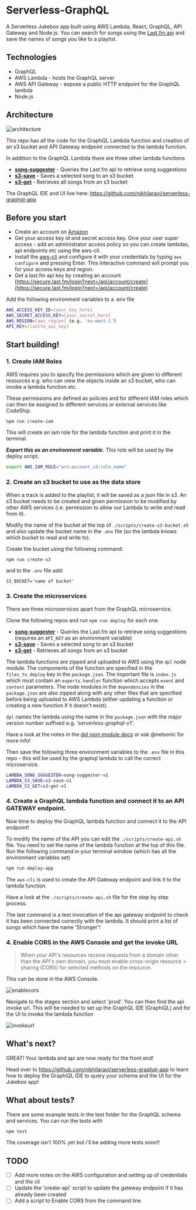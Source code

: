 # Serverless-GraphQL

A Serverless Jukebox app built using AWS Lambda, React, GraphQL, API Gateway and Node.js. You can search for songs using the [Last.fm api](http://www.last.fm/api) and save the names of songs you like to a playlist.

## Technologies
- GraphQL
- AWS Lambda - hosts the GraphQL server
- AWS API Gateway - expose a public HTTP endpoint for the GraphQL lambda
- Node.js

## Architecture

![architecture](https://cloud.githubusercontent.com/assets/5912647/15094803/deb865aa-14a7-11e6-870f-1fe552ead186.png)

This repo has all the code for the GraphQL Lambda function and creation of an s3 bucket and API Gateway endpoint connected to the lambda function.

In addition to the GraphQL Lambda there are three other lambda functions

* [**song-suggester**](https://github.com/nikhilaravi/song-suggester) - Queries the Last.fm api to retrieve song suggestions
* [**s3-save**](https://github.com/nikhilaravi/s3-save) - Saves a selected song to an s3 bucket
* [**s3-get**](https://github.com/nikhilaravi/s3-get) - Retrieves all songs from an s3 bucket

The GraphQL IDE and UI live here: https://github.com/nikhilaravi/serverless-graphql-app

## Before you start
- Create an account on [Amazon](https://aws.amazon.com/console/)
- Get your access key id and secret access key. Give your user super access - add an administrator access policy so you can create lambdas, api endpoints etc using the aws-cli.
- Install the [aws-cli](http://docs.aws.amazon.com/cli/latest/userguide/installing.html#install-bundle-other-os) and configure it with your credentials by typing `aws configure` and pressing Enter. This interactive command will prompt you for your access keys and region.
- Get a last.fm api key by creating an account [https://secure.last.fm/login?next=/api/account/create](https://secure.last.fm/login?next=/api/account/create)

Add the following environment variables to a .env file
```sh
AWS_ACCESS_KEY_ID=[your_key_here]
AWS_SECRET_ACCESS_KEY=[your_secret_here]
AWS_REGION=[aws_region] (e.g. 'eu-west-1')
API_KEY=[lastfm_api_key]
```

## Start building!

### 1. Create IAM Roles

AWS requires you to specify the permissions which are given to different resources e.g. who can view the objects inside an s3 bucket, who can invoke a lambda function etc.

These permissions are defined as policies and for different IAM roles which can then be assigned to different services or external services like CodeShip.

```sh
npm run create-iam
```

This will create an iam role for the lambda function and print it in the terminal.

***Export this as an environment variable***. This role will be used by the deploy script.

```sh
export AWS_IAM_ROLE="arn:account_id:role_name"
```

### 2. Create an s3 bucket to use as the data store

When a track is added to the playlist, it will be saved as a json file in s3. An s3 bucket needs to be created and given permission to be modified by other AWS services (i.e. permission to allow our Lambda to write and read from it).

Modify the name of the bucket at the top of `./scripts/create-s3-bucket.sh` and also update the bucket name in the `.env` file (so the lambda knows which bucket to read and write to).

Create the bucket using the following command:

```sh
npm run create-s3
```

and to the `.env` file add:

``
S3_BUCKET='name of bucket'
``

### 3. Create the microservices

There are three microservices apart from the GraphQL microservice.

Clone the following repos and run `npm run deploy` for each one.

* [**song-suggester**](https://github.com/nikhilaravi/song-suggester) - Queries the Last.fm api to retrieve song suggestions (requires an `API_KEY` as an environment variable)
* [**s3-save**](https://github.com/nikhilaravi/s3-save) - Saves a selected song to an s3 bucket
* [**s3-get**](https://github.com/nikhilaravi/s3-get) - Retrieves all songs from an s3 bucket

The lambda functions are zipped and uploaded to AWS using the `dpl` node module. The components of the function are specified in the `files_to_deploy` key in the `package.json`. The important file is `index.js` which must contain an `exports.handler` function which accepts `event` and `context` parameters. The node modules in the `dependencies` in the `package.json` are also zipped along with any other files that are specified before being uploaded to AWS Lambda (either updating a function or creating a new function if it doesn't exist).

`dpl` names the lambda using the name in the `package.json` with the major version number suffixed e.g. _'serverless-graphql-v1'_.

Have a look at the notes in the [dpl npm module docs](https://github.com/numo-labs/aws-lambda-deploy) or ask @nelsonic for more info!

Then save the following three environment variables to the `.env` file in this repo - this will be used by the graphql lambda to call the correct microservice.

```sh
LAMBDA_SONG_SUGGESTER=song-suggester-v1
LAMBDA_S3_SAVE=s3-save-v1
LAMBDA_S3_GET=s3-get-v1
```

### 4. Create a GraphQL lambda function and connect it to an API GATEWAY endpoint.

Now time to deploy the GraphQL lambda function and connect it to the API endpoint!

To modify the name of the API you can edit the `./scripts/create-api.sh` file. You need to set the name of the lambda function at the top of this file.
Run the following command in your terminal window (which has all the environment variables set)

```sh
npm run deploy-app
```

The `aws-cli` is used to create the API Gateway endpoint and link it to the lambda function.

Have a look at the `./scripts/create-api.sh` file for the step by step process.

The last command is a test invocation of the api gateway endpoint to check it has been connected correctly with the lambda. It should print a list of songs which have the name 'Stronger'!

### 4. Enable CORS in the AWS Console and get the invoke URL

> When your API's resources receive requests from a domain other than the API's own domain, you must enable cross-origin resource > sharing (CORS) for selected methods on the resource.

This can be done in the AWS Console.

![enablecors](https://cloud.githubusercontent.com/assets/5912647/14939120/89607546-0f31-11e6-8b3f-37bf4b0c0a4d.png)

Navigate to the stages section and select 'prod'. You can then find the api invoke url. This will be needed to set up the GraphQL IDE (GraphiQL) and for the UI to invoke the lambda function

![invokeurl](https://cloud.githubusercontent.com/assets/5912647/14939122/8e752b30-0f31-11e6-83ee-81665d2f2856.png)


## What's next?

GREAT! Your lambda and api are now ready for the front end!

Head over to https://github.com/nikhilaravi/serverless-graphql-app to learn how to deploy the GraphiQL IDE to query your schema and the UI for the Jukebox app!


## What about tests?

There are some example tests in the test folder for the GraphQL schema and services. You can run the tests with

```sh
npm test
```

The coverage isn't 100% yet but i'll be adding more tests soon!!

## TODO

* [ ] Add more notes on the AWS configuration and setting up of credentials and the cli
* [ ] Update the 'create-api' script to update the gateway endpoint if it has already been created
* [ ] Add a script to Enable CORS from the command line
